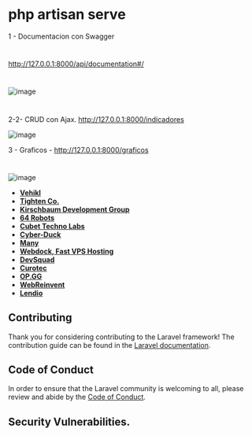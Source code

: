 
# php artisan serve

1 - Documentacion con Swagger
#
http://127.0.0.1:8000/api/documentation#/

#
![image](https://user-images.githubusercontent.com/111392370/201309254-90d6b6f8-f0d9-437f-b55f-d1e299394f12.png)

#
2-2- CRUD con Ajax.  http://127.0.0.1:8000/indicadores

![image](https://user-images.githubusercontent.com/111392370/201310862-eb4ce16a-6c0c-4e36-906a-d08e46b5411e.png)

3 - Graficos - http://127.0.0.1:8000/graficos

#
![image](https://user-images.githubusercontent.com/111392370/201311751-9eb7d740-7219-43dd-a5c2-aac4788197e2.png)



- **[Vehikl](https://vehikl.com/)**
- **[Tighten Co.](https://tighten.co)**
- **[Kirschbaum Development Group](https://kirschbaumdevelopment.com)**
- **[64 Robots](https://64robots.com)**
- **[Cubet Techno Labs](https://cubettech.com)**
- **[Cyber-Duck](https://cyber-duck.co.uk)**
- **[Many](https://www.many.co.uk)**
- **[Webdock, Fast VPS Hosting](https://www.webdock.io/en)**
- **[DevSquad](https://devsquad.com)**
- **[Curotec](https://www.curotec.com/services/technologies/laravel/)**
- **[OP.GG](https://op.gg)**
- **[WebReinvent](https://webreinvent.com/?utm_source=laravel&utm_medium=github&utm_campaign=patreon-sponsors)**
- **[Lendio](https://lendio.com)**

## Contributing

Thank you for considering contributing to the Laravel framework! The contribution guide can be found in the [Laravel documentation](https://laravel.com/docs/contributions).

## Code of Conduct

In order to ensure that the Laravel community is welcoming to all, please review and abide by the [Code of Conduct](https://laravel.com/docs/contributions#code-of-conduct).

## Security Vulnerabilities.
